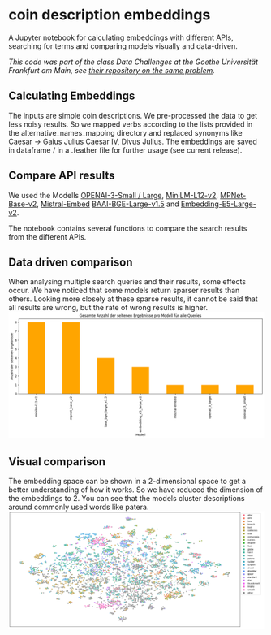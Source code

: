 # coin description embeddings

A Jupyter notebook for calculating embeddings with different APIs, searching for terms and comparing models visually and data-driven. 

*This code was part of the class Data Challenges at the Goethe Universität Frankfurt am Main, see [their repository on the same problem](https://github.com/Frankfurt-BigDataLab/NLP-on-multilingual-coin-datasets).*

## Calculating Embeddings 
The inputs are simple coin descriptions. We pre-processed the data to get less noisy results. So we mapped verbs according to the lists provided in the alternative_names_mapping directory and replaced synonyms like Caesar -> Gaius Julius Caesar IV, Divus Julius. The embeddings are saved in dataframe / in a .feather file for further usage (see current release).

## Compare API results
We used the Modells [OPENAI-3-Small / Large](https://platform.openai.com/docs/guides/embeddings), [MiniLM-L12-v2](https://huggingface.co/sentence-transformers/all-MiniLM-L12-v2), [MPNet-Base-v2](https://huggingface.co/sentence-transformers/all-mpnet-base-v2), [Mistral-Embed](https://docs.mistral.ai/capabilities/embeddings/) [BAAI-BGE-Large-v1.5](https://huggingface.co/BAAI/bge-large-en) and [Embedding-E5-Large-v2](https://huggingface.co/intfloat/e5-large-v2).

The notebook contains several functions to compare the search results from the different APIs.

## Data driven comparison
When analysing multiple search queries and their results, some effects occur. We have noticed that some models return sparser results than others. Looking more closely at these sparse results, it cannot be said that all results are wrong, but the rate of wrong results is higher. ![](resources/frequency.png)

## Visual comparison
The embedding space can be shown in a 2-dimensional space to get a better understanding of how it works. So we have reduced the dimension of the embeddings to 2. You can see that the models cluster descriptions around commonly used words like patera.
![](resources/visual.png)

